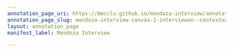 ```yaml
---
annotation_page_uri: https://Amcclu.github.io/mendoza-interview/annotations/mendoza-interview-canvas-1-interviewee--contextualizing--tone-change.json
annotation_page_slug: mendoza-interview-canvas-1-interviewee--contextualizing--tone-change
layout: annotation_page
manifest_label: Mendoza Interview

---
```

